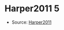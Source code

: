 <a name="material" />

# Harper2011 5
<script type="application/ld+json">
  {
    "@context": "https://schema.org/",
    "@type": "ChemicalSubstance",
    "http://purl.org/dc/terms/conformsTo":
      {
        "@type": "CreativeWork",
        "@id": "https://bioschemas.org/profiles/ChemicalSubstance/0.4-RELEASE/"
      },
    "@id": "https://egonw.github.io/nanowiki/nanowiki100.html#material",
    "name": "Harper2011 5",
    "sameAs": "http://127.0.0.1/mediawiki/index.php/Special:URIResolver/Harper2011_5"
  }
</script>


* Source: [Harper2011](http://127.0.0.1/mediawiki/index.php/Special:URIResolver/Harper2011)
